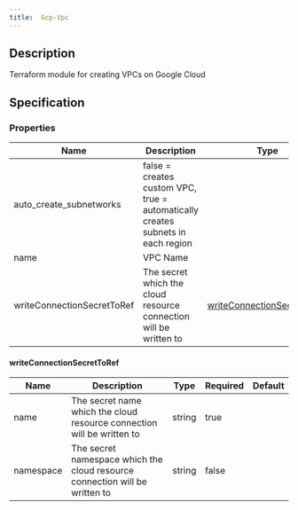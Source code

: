 ```yaml
---
title:  Gcp-Vpc
---
```


## Description

Terraform module for creating VPCs on Google Cloud

## Specification


### Properties

 Name | Description | Type | Required | Default 
 ------------ | ------------- | ------------- | ------------- | ------------- 
 auto_create_subnetworks | false = creates custom VPC, true = automatically creates subnets in each region |  | false |  
 name | VPC Name |  | true |  
 writeConnectionSecretToRef | The secret which the cloud resource connection will be written to | [writeConnectionSecretToRef](#writeConnectionSecretToRef) | false |  


#### writeConnectionSecretToRef

 Name | Description | Type | Required | Default 
 ------------ | ------------- | ------------- | ------------- | ------------- 
 name | The secret name which the cloud resource connection will be written to | string | true |  
 namespace | The secret namespace which the cloud resource connection will be written to | string | false |  

